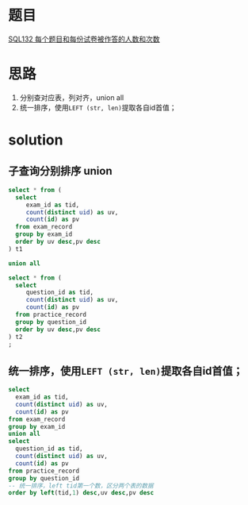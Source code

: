 # 题目

[SQL132 每个题目和每份试卷被作答的人数和次数](https://www.nowcoder.com/practice/203d0aed8928429a8978185d9a03babc?tpId=240&tqId=2183297&ru=/exam/oj&qru=/ta/sql-advanced/question-ranking&sourceUrl=%2Fexam%2Foj%3Fpage%3D1%26tab%3DSQL%25E7%25AF%2587%26topicId%3D240)

# 思路
1. 分别查对应表，列对齐，union all
2. 统一排序，使用`LEFT (str, len)`提取各自id首值；


# solution

## 子查询分别排序 union
```sql
select * from (
  select
     exam_id as tid,
     count(distinct uid) as uv,
     count(id) as pv
  from exam_record
  group by exam_id
  order by uv desc,pv desc
) t1

union all

select * from (
  select
     question_id as tid,
     count(distinct uid) as uv,
     count(id) as pv
  from practice_record
  group by question_id
  order by uv desc,pv desc
) t2
;
```

## 统一排序，使用`LEFT (str, len)`提取各自id首值；
```sql
select 
  exam_id as tid,
  count(distinct uid) as uv,
  count(id) as pv
from exam_record
group by exam_id
union all
select 
  question_id as tid,
  count(distinct uid) as uv,
  count(id) as pv
from practice_record
group by question_id
-- 统一排序，left tid第一个数，区分两个表的数据
order by left(tid,1) desc,uv desc,pv desc
```
